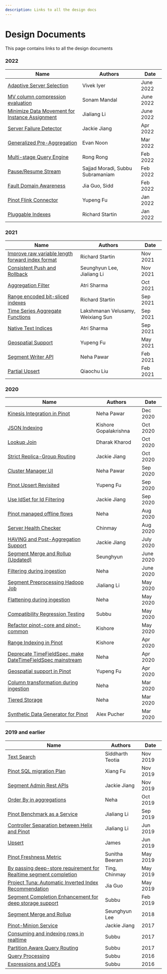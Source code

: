 ```yaml
---
description: Links to all the design docs
---
```


# Design Documents

This page contains links to all the design documents

### 2022

| Name                                                                                                                                     | Authors                          | Date      |
| ---------------------------------------------------------------------------------------------------------------------------------------- | -------------------------------- | --------- |
| [Adaptive Server Selection](https://docs.google.com/document/d/1w8YVpKIj0S62NvwDpf1HgruwxJYJ6ODuKQLjGXupH8w/edit#heading=h.u87pirlgxhmf) | Vivek Iyer                       | June 2022 |
| [MV column compression evaluation](https://docs.google.com/document/d/1BWtNKvxL1Uaydni\_BJCgWN8i9\_WeSdgL3Ksh4IpY\_K0/edit)              | Sonam Mandal                     | June 2022 |
| [Minimize Data Movement for Instance Assignment](https://docs.google.com/document/d/1\_Fn-yNjt9Ih0SQiIqIhCEvE9BvYugvAhB4tgWH-VoWE/edit)  | Jialiang Li                      | June 2022 |
| [Server Failure Detector](https://docs.google.com/document/d/1X32OMT6lC4pCveQVzK6OvRlaW0kE9HZ2vn\_EHzesM1w/edit?usp=sharing)             | Jackie Jiang                     | Apr 2022  |
| [Generalized Pre-Aggregation](https://docs.google.com/document/d/17nMXwmDa7-eopzSaQ4XhbfnbF7myQMzDshanSPXLK0s/edit?usp=sharing)          | Evan Noon                        | Mar 2022  |
| [Multi-stage Query Engine](https://docs.google.com/document/d/10-vL\_bUrI-Pi2oYudWyUlQl9Kf0cLrW-Z8hGczkCPik/edit?usp=sharing)            | Rong Rong                        | Feb 2022  |
| [Pause/Resume Stream](https://docs.google.com/document/d/1uuXuif0SfMTnH3ykfuzXXNjh-LyszjilodD\_mdlilZg/edit)                             | Sajjad Moradi, Subbu Subramaniam | Feb 2022  |
| [Fault Domain Awareness](https://docs.google.com/document/d/1KmJ1DsYXVdzrojj\_JYBHRJ2gRMQ5y-o63YqPs7ei7nI/edit)                          | Jia Guo, Sidd                    | Feb 2022  |
| [Pinot Flink Connector](https://docs.google.com/document/d/1GVoFHOHSDPs1MEDKEmKguKwWMqM1lwQKj2e64RAKDf8/edit#heading=h.uvocz0dwkepo)     | Yupeng Fu                        | Jan 2022  |
| [Pluggable Indexes](https://docs.google.com/document/d/1Slu7klgQn\_3RcEJWUuHq9AF0v5ZDA9M2Y0dy8iqrtLQ/edit)                               | Richard Startin                  | Jan 2022  |

### 2021

| Name                                                                                                                                     | Authors                           | Date     |
| ---------------------------------------------------------------------------------------------------------------------------------------- | --------------------------------- | -------- |
| [Improve raw variable length forward index format](https://docs.google.com/document/d/1Y7MyQGmDD2fI7brOOFQtToxd8ML837qRuc3IlNYFvCw/edit) | Richard Startin                   | Nov 2021 |
| [Consistent Push and Rollback](https://docs.google.com/document/d/1PUy4wSUPFyEWEW3a88Mipdug3cPj4EpV\_\_lx-BVUTYk/edit?usp=sharing)       | Seunghyun Lee, Jialiang Li        | Nov 2021 |
| [Aggregation Filter](https://docs.google.com/document/d/1qJzG1CmyVZpLN6rdI8V0zUWEaIjQ86hDL9XwrcPKcTs/edit?usp=sharing)                   | Atri Sharma                       | Oct 2021 |
| [Range encoded bit-sliced indexes](https://docs.google.com/document/d/1se2OgqXJiD7r7S7U6SUmTIAApO66QIrAYosxvXHEXlw/edit)                 | Richard Startin                   | Sep 2021 |
| [Time Series Aggregate Functions](https://docs.google.com/document/d/1D5tyd-gFIe5QjL8XYLQmL5\_traw-jtKkzeF96G3naes/edit?usp=sharing)     | Lakshmanan Velusamy, Weixiang Sun | Sep 2021 |
| [Native Text Indices](https://docs.google.com/document/d/1PMhoRy6WF46C4d4mw0LVe9b8Vjqes6vsXZkmxXzMYzw/edit?usp=sharing)                  | Atri Sharma                       | Sep 2021 |
| [Geospatial Support](https://docs.google.com/document/d/1Mkm5RHS\_tof-vIUt5-UNeOgRYSBAN6M\_pN-hedV6Q0g/edit?usp=sharing)                 | Yupeng Fu                         | May 2021 |
| [Segment Writer API](https://docs.google.com/document/d/1f\_JlegCkH\_Zysm80maLnv7iqgWtD9uPiBLkeLmMUoNg/edit)                             | Neha Pawar                        | Feb 2021 |
| [Partial Upsert](https://docs.google.com/document/d/1qrTD7x23FlPrAUVIFbWs6GSBtTsztWhWgis-xr1lGMs/edit?usp=sharing)                       | Qiaochu Liu                       | Feb 2021 |

### 2020

| Name                                                                                                                                                                      | Authors               | Date      |
| ------------------------------------------------------------------------------------------------------------------------------------------------------------------------- | --------------------- | --------- |
| [Kinesis Integration in Pinot](https://docs.google.com/document/d/1hFbzumQAGALAi8XZMOsVlwVHN-s2t37MA5QUfduL4Yk/edit?usp=sharing)                                          | Neha Pawar            | Dec 2020  |
| [JSON Indexing](https://docs.google.com/document/d/1ZBkZUjlkTH7pA1dN\_hLAUXhuP1pIo4WmtM5YXktUifg/edit?usp=sharing)                                                        | Kishore Gopalakrishna | Oct 2020  |
| [Lookup Join](https://docs.google.com/document/d/1InWmxbRqwcqIakzvoEWHLxtX4XR9H5L01256EbAUHV8/edit?usp=sharing)                                                           | Dharak Kharod         | Oct 2020  |
| [Strict Replica-Group Routing](https://docs.google.com/document/d/1B5SghG0x5JHfZrKMBjiv\_m3Dd969hfyWgc1joKZpJIU/edit?usp=sharing)                                         | Jackie Jiang          | Oct 2020  |
| [Cluster Manager UI](https://docs.google.com/document/d/1E6OWyt-NvOpbBsOH1qwi5v8DcNSgT4PTLJ21TKYIsoI/edit#heading=h.8xhj1hrxrxl)                                          | Neha Pawar            | Sep 2020  |
| [Pinot Upsert Revisited](https://docs.google.com/document/d/1qljEMndPMxbbKtjlVn9mn2toz7Qrk0TGQsHLfI--7h8/edit#heading=h.lsfmyoyyxtgt)                                     | Yupeng Fu             | Sep 2020  |
| [Use IdSet for Id Filtering](https://docs.google.com/document/d/1s6DZ9eTPqH7vaKQlPjKiWb\_OBC3hkkEGICIzcd5gozc/edit?usp=sharing)                                           | Jackie Jiang          | Sep 2020  |
| [Pinot managed offline flows](https://docs.google.com/document/d/1-e\_9aHQB4HXS38ONtofdxNvMsGmAoYfSnc2LP88MbIc/edit#heading=h.60ws8it8iwvp)                               | Neha                  | Aug 2020  |
| [Server Health Checker](https://docs.google.com/document/d/1PP\_RaDuS7KGeF9RnAcRFJRCA8aCVxxVLTJn-c3hg9qQ/edit)                                                            | Chinmay               | Aug 2020  |
| [HAVING and Post-Aggregation Support](https://docs.google.com/document/d/1Dg1KXpxIdl75Tsg2YFCYVeE8sMAIj64ZWoxDcj1cHwo/edit?usp=sharing)                                   | Jackie Jiang          | July 2020 |
| [Segment Merge and Rollup (Updated)](https://docs.google.com/document/d/1-AKCfXNXdoNjFIvJ87wjWwFM\_38gS0NCwFrIYjYsqp8/edit)                                               | Seunghyun             | June 2020 |
| [Filtering during ingestion](https://docs.google.com/document/d/1Cahnas3nh0XErETH0KHLaecN6xCnRVYWNKO3rDn7qcI/edit)                                                        | Neha                  | June 2020 |
| [Segment Preprocessing Hadoop Job](https://docs.google.com/document/d/1BnjjVj3OLuo-vmOt0WjqEFbUC9AZgCDuDxCtLEFPM34/edit?usp=sharing)                                      | Jialiang Li           | May 2020  |
| [Flattening during ingestion](https://docs.google.com/document/d/1IYCsYCgGn6YMWTDG4-i61Hxbtnac2dCuhvDKUZIxDYg/edit?usp=sharing)                                           | Neha                  | May 2020  |
| [Compatibility Regression Testing](https://docs.google.com/document/d/1yNlvnLKDNUuyRWOKYYF01FWW9weYMGoaLRtU-CueciM/edit#heading=h.sbzlx23tnq14)                           | Subbu                 | May 2020  |
| [Refactor pinot-core and pinot-common](https://docs.google.com/document/d/1urROfQZuTE8JJmW3IMCeB2i3FYoEyG1TCyPsxvSaNuw/edit?usp=sharing)                                  | Kishore               | May 2020  |
| [Range Indexing in Pinot](https://docs.google.com/document/d/1eisu7L-ERLs1OZCASOz3qSpzZfoipplKrYgmBXaFobw/edit?usp=sharing)                                               | Kishore               | Apr 2020  |
| [Deprecate TimeFieldSpec, make DateTimeFieldSpec mainstream](https://docs.google.com/document/d/1SU1jCjfsIDSA960fD5YWQbD72p8UdGF0c7CroFNt9Ho/edit#heading=h.qeqkd3x33xzp) | Neha                  | Apr 2020  |
| [Geospatial support in Pinot](https://docs.google.com/document/d/1Mkm5RHS\_tof-vIUt5-UNeOgRYSBAN6M\_pN-hedV6Q0g/edit?ts=5ea0b8d4#heading=h.i45os595j1sp)                  | Yupeng Fu             | Apr 2020  |
| [Column transformation during ingestion](https://docs.google.com/document/d/13BywJncHrLAFLm-qy4kfKaPxXfAg9XE5v3\_fk9sGVSo/edit?usp=sharing)                               | Neha                  | Mar 2020  |
| [Tiered Storage](https://docs.google.com/document/d/1Z4FLg3ezHpqvc6zhy0jR6Wi2OL8wLO\_lRC6aLkskFgs/edit?usp=sharing)                                                       | Neha                  | Mar 2020  |
| [Synthetic Data Generator for Pinot](https://cwiki.apache.org/confluence/display/PINOT/Synthetic+Data+Generator+for+Pinot)                                                | Alex Pucher           | Mar 2020  |

### 2019 and earlier

| Name                                                                                                                                                                                     | Authors          | Date     |
| ---------------------------------------------------------------------------------------------------------------------------------------------------------------------------------------- | ---------------- | -------- |
| [Text Search](https://docs.google.com/document/d/19uLti7wwl7nPlDuy6cUVnLOll2C8u3YtUITbNj0TT5o/edit)                                                                                      | Siddharth Teotia | Nov 2019 |
| [Pinot SQL migration Plan](https://docs.google.com/document/d/1uNIq0cybUtVtdtJ38-4ewFNEQorbg-2KYr-CMSj6H\_8/edit#heading=h.ejrg0ci2rzol)                                                 | Xiang Fu         | Nov 2019 |
| [Segment Admin Rest APIs](https://cwiki.apache.org/confluence/display/PINOT/Segment+Admin+Rest+APIs)                                                                                     | Jackie Jiang     | Nov 2019 |
| [Order By in aggregations](https://cwiki.apache.org/confluence/display/PINOT/Order+By)                                                                                                   | Neha             | Oct 2019 |
| [Pinot Benchmark as a Service](https://cwiki.apache.org/confluence/display/PINOT/Pinot+Benchmark+as+a+Service)                                                                           | Jialiang Li      | Sep 2019 |
| [Controller Separation between Helix and Pinot](https://cwiki.apache.org/confluence/display/PINOT/Controller+Separation+between+Helix+and+Pinot)                                         | Jialiang Li      | Jun 2019 |
| [Upsert](https://docs.google.com/document/d/1SFFir7ByxCff-aVYxQeTHpNhPXeP5q7P4g\_6O2iNGgU/edit?usp=sharing)                                                                              | James            | Jun 2019 |
| [Pinot Freshness Metric](https://cwiki.apache.org/confluence/display/PINOT/Pinot+Freshness+Metric)                                                                                       | Sunitha Beeram   | May 2019 |
| [By passing deep-store requirement for Realtime segment completion](https://cwiki.apache.org/confluence/display/PINOT/By-passing+deep-store+requirement+for+Realtime+segment+completion) | Ting, Chinmay    | May 2019 |
| [Project Tuna: Automatic Inverted Index Recommendation](https://cwiki.apache.org/confluence/display/PINOT/Automated+Inverted+Index+Recommendation+for+Pinot)                             | Jia Guo          | May 2019 |
| [Segment Completion Enhancement for deep storage support](https://cwiki.apache.org/confluence/display/PINOT/Segment+Completion+Protocol+enhancements+for+Deep+Store+support)             | Subbu            | Feb 2019 |
| [Segment Merge and Rollup](https://cwiki.apache.org/confluence/display/PINOT/Segment+Merge+and+Rollup)                                                                                   | Seunghyun Lee    | 2018     |
| [Pinot-Minion Service](https://docs.google.com/document/d/1kbK88fCexmEsDcFINebqLvZWtKg8CVQN4kmsLm0s9f8/edit?usp=sharing)                                                                 | Jackie Jiang     | 2017     |
| [Consuming and indexing rows in realtime](https://cwiki.apache.org/confluence/display/PINOT/Consuming+and+Indexing+rows+in+Realtime)                                                     | Subbu            | 2017     |
| [Partition Aware Query Routing](https://cwiki.apache.org/confluence/display/PINOT/Partition+Aware+Query+Routing)                                                                         | Subbu            | 2017     |
| [Query Processing](https://cwiki.apache.org/confluence/display/PINOT/Query+Processing)                                                                                                   | Subbu            | 2016     |
| [Expressions and UDFs](https://cwiki.apache.org/confluence/display/PINOT/Expressions+and+UDFs)                                                                                           | Subbu            | 2016     |
